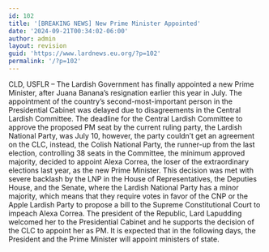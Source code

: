 ```yaml
---
id: 102
title: '[BREAKING NEWS] New Prime Minister Appointed'
date: '2024-09-21T00:34:02-06:00'
author: admin
layout: revision
guid: 'https://www.lardnews.eu.org/?p=102'
permalink: '/?p=102'
---
```


CLD, USFLR – The Lardish Government has finally appointed a new Prime Minister, after Juana Banana’s resignation earlier this year in July. The appointment of the country’s second-most-important person in the Presidential Cabinet was delayed due to disagreements in the Central Lardish Committee. The deadline for the Central Lardish Committee to approve the proposed PM seat by the current ruling party, the Lardish National Party, was July 10, however, the party couldn’t get an agreement on the CLC, instead, the Colish National Party, the runner-up from the last election, controlling 38 seats in the Committee, the minimum approved majority, decided to appoint Alexa Correa, the loser of the extraordinary elections last year, as the new Prime Minister. This decision was met with severe backlash by the LNP in the House of Representatives, the Deputies House, and the Senate, where the Lardish National Party has a minor majority, which means that they require votes in favor of the CNP or the Apple Lardish Party to propose a bill to the Supreme Constitutional Court to impeach Alexa Correa. The president of the Republic, Lard Lapudding welcomed her to the Presidential Cabinet and he supports the decision of the CLC to appoint her as PM. It is expected that in the following days, the President and the Prime Minister will appoint ministers of state.